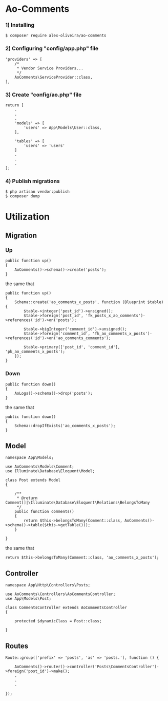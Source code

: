 # Ao-Comments

### 1) Installing
````
$ composer require alex-oliveira/ao-comments
````

### 2) Configuring "config/app.php" file
````
'providers' => [
    /*
     * Vendor Service Providers...
     */
    AoComments\ServiceProvider::class,
],
````

### 3) Create "config/ao.php" file
````
return [
    .
    .
    .
    'models' => [
        'users' => App\Models\User::class,
    ],
        
    'tables' => [
        'users' => 'users'
    ]
    .
    .
    .
];
````

### 4) Publish migrations
````
$ php artisan vendor:publish
$ composer dump
````





# Utilization 

## Migration

### Up
````
public function up()
{
    AoComments()->schema()->create('posts');
}
````
the same that
````
public function up()
{    
    Schema::create('ao_comments_x_posts', function (Blueprint $table) {
        $table->integer('post_id')->unsigned();
        $table->foreign('post_id', 'fk_posts_x_ao_comments')->references('id')->on('posts');
        
        $table->bigInteger('comment_id')->unsigned();
        $table->foreign('comment_id', 'fk_ao_comments_x_posts')->references('id')->on('ao_comments_comments');
        
        $table->primary(['post_id', 'comment_id'], 'pk_ao_comments_x_posts');
    });
}
````

### Down
````
public function down()
{
    AoLogs()->schema()->drop('posts');
}
````
the same that
````
public function down()
{    
    Schema::dropIfExists('ao_comments_x_posts');
}
````





## Model
````
namespace App\Models;

use AoComments\Models\Comment;
use Illuminate\Database\Eloquent\Model;

class Post extends Model
{

    /**
     * @return Comment[]|\Illuminate\Database\Eloquent\Relations\BelongsToMany
     */
    public function comments()
    {
        return $this->belongsToMany(Comment::class, AoComments()->schema()->table($this->getTable()));
    }
    
}
````
the same that
````
return $this->belongsToMany(Comment::class, 'ao_comments_x_posts');
````





## Controller
````
namespace App\Http\Controllers\Posts;

use AoComments\Controllers\AoCommentsController;
use App\Models\Post;

class CommentsController extends AoCommentsController
{

    protected $dynamicClass = Post::class;
    
}
````





## Routes
````
Route::group(['prefix' => 'posts', 'as' => 'posts.'], function () {

    AoComments()->router()->controller('Posts\CommentsController')->foreign('post_id')->make();
    .
    .
    .
    
});
````